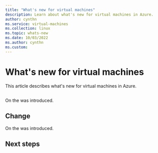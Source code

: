 ```yaml
---
title: "What's new for virtual machines" 
description: Learn about what's new for virtual machines in Azure.
author: cynthn
ms.service: virtual-machines
ms.collection: linux
ms.topic: whats-new
ms.date: 10/03/2022
ms.author: cynthn
ms.custom:
---
```


# What's new for virtual machines

This article describes what's new for virtual machines in Azure.


## <Feature>

On <date> the <feature> was introduced. 

## Change

On <date> the <change> was introduced.

## Next steps


